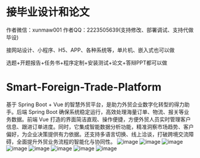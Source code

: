 # 接毕业设计和论文
作者微信：xunmaw001  作者QQ：2223505639(支持修改、部署调试、支持代做毕设)

接网站设计、小程序、H5、APP、各种系统等，单片机、嵌入式也可以做

选题+开题报告+任务书+程序定制+安装测试+论文+答辩PPT都可以做
# Smart-Foreign-Trade-Platform
基于 Spring Boot + Vue 的智慧外贸平台，是助力外贸企业数字化转型的得力助手。后端 Spring Boot 确保系统稳定运行，高效处理海量订单、物流、报关等业务数据。前端 Vue 打造的界面简洁直观、操作便捷，方便外贸人员实时管理客户信息、跟进订单进度。同时，它集成智能数据分析功能，精准洞察市场趋势、客户偏好，为企业决策提供有力依据。还支持多语言切换、线上洽谈，打破跨境交流障碍，全面提升外贸业务流程的智能化与协同性。 
![image](https://github.com/user-attachments/assets/868a697c-4172-45e7-8156-e7b19daaebf2)
![image](https://github.com/user-attachments/assets/0237af2f-ac6c-4f4f-93c1-7a05e2528730)
![image](https://github.com/user-attachments/assets/6bafab6d-c1ab-4908-8922-a8703b5ee961)
![image](https://github.com/user-attachments/assets/50558bb0-312a-4e1a-9bc4-66bd826b8f13)
![image](https://github.com/user-attachments/assets/70923ce1-b25d-42b9-b278-46d45bb8ddb1)
![image](https://github.com/user-attachments/assets/d35d7ef9-eb85-4a1e-979e-5b3df759ac5c)
![image](https://github.com/user-attachments/assets/a99b6fff-1a53-444b-94d0-e5340e04b8cc)
![image](https://github.com/user-attachments/assets/84211c44-6bf1-4d0f-846f-a109129dd4b5)
